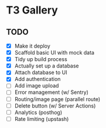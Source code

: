 # T3 Gallery

## TODO

- [x] Make it deploy
- [x] Scaffold basic UI with mock data
- [x] Tidy up build process
- [X] Actually set up a database
- [X] Attach database to UI
- [X] Add authentication
- [ ] Add image upload
- [ ] Error management (w/ Sentry)
- [ ] Routing/image page (parallel route)
- [ ] Delete button (w/ Server Actions)
- [ ] Analytics (posthog)
- [ ] Rate limiting (upstash)